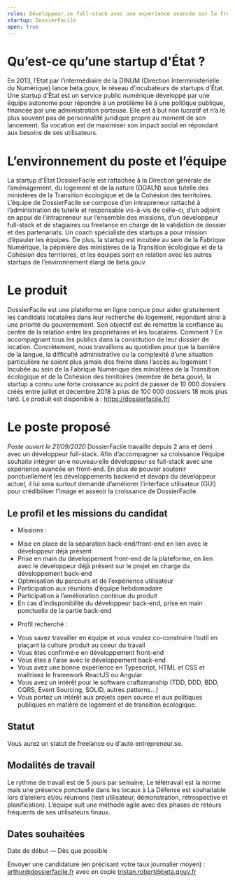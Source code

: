 ```yaml
---
roles: Développeur.se full-stack avec une expérience avancée sur le front-end
startup: DossierFacile
open: true
---
```

# Qu’est-ce qu’une startup d'État ?
En 2013, l’Etat par l’intermédiaire de la DINUM (Direction Interministérielle du Numérique) lance beta.gouv, le réseau d’incubateurs de startups d'État. 
Une startup d’État est un service public numérique développé par une équipe autonome pour répondre à un problème lié à une politique publique, financée par une administration porteuse. Elle est à but non lucratif et n’a le plus souvent pas de personnalité juridique propre au moment de son lancement. Sa vocation est de maximiser son impact social en répondant aux besoins de ses utilisateurs.

# L’environnement du poste et l’équipe
La startup d'État DossierFacile est rattachée à la Direction générale de l’aménagement, du logement et de la nature (DGALN) sous tutelle des ministères de la Transition écologique et de la Cohésion des territoires.
L’équipe de DossierFacile se compose d’un intrapreneur rattaché à l’administration de tutelle et responsable vis-à-vis de celle-ci, d’un adjoint en appui de l’intrapreneur sur l’ensemble des missions, d’un développeur full-stack et de stagiaires ou freelance en charge de la validation de dossier et des partenariats. Un coach spécialiste des startups a pour mission d’épauler les équipes.
De plus, la startup est incubée au sein de la Fabrique Numérique, la pépinière des ministères de la Transition écologique et de la Cohésion des territoires, et les équipes sont en relation avec les autres startups de l’environnement élargi de beta.gouv.

# Le produit
DossierFacile est une plateforme en ligne conçue pour aider gratuitement les candidats locataires dans leur recherche de logement, répondant ainsi à une priorité du gouvernement. Son objectif est de remettre la confiance au centre de la relation entre les propriétaires et les locataires. Comment ? En accompagnant tous les publics dans la constitution de leur dossier de location. Concrètement, nous travaillons au quotidien pour que la barrière de la langue, la difficulté administrative ou la complexité d’une situation particulière ne soient plus jamais des freins dans l’accès au logement !
Incubée au sein de la Fabrique Numérique des ministères de la Transition écologique et de la Cohésion des territoires (membre de beta.gouv), la startup a connu une forte croissance au point de passer de 10 000 dossiers créés entre juillet et décembre 2018 à plus de 100 000 dossiers 18 mois plus tard. 
Le produit est disponible à : https://dossierfacile.fr/

# Le poste proposé
_Poste ouvert le 21/09/2020_
DossierFacile travaille depuis 2 ans et demi avec un développeur full-stack. Afin d’accompagner sa croissance l’équipe souhaite intégrer un‧e nouveau‧elle développeur‧se full-stack avec une expérience avancée en front-end. En plus de pouvoir soutenir ponctuellement les développements backend et devops du développeur actuel, il lui sera surtout demandé d’améliorer l’interface utilisateur (GUI) pour crédibiliser l’image et asseoir la croissance de DossierFacile.

## Le profil et les missions du candidat
+ Missions :
- Mise en place de la séparation back-end/front-end en lien avec le développeur déjà présent
- Prise en main du développement front-end de la plateforme, en lien avec le développeur déjà présent sur le projet en charge du développement back-end
- Optimisation du parcours et de l’expérience utilisateur
- Participation aux réunions d’équipe hebdomadaire
- Participation à l’amélioration continue du produit
- En cas d’indisponibilité du développeur back-end, prise en main ponctuelle de la partie back-end

+ Profil recherché :
- Vous savez travailler en équipe et vous voulez co-construire l’outil en plaçant la culture produit au coeur du travail
- Vous êtes confirmé‧e en développement front-end
- Vous êtes à l’aise avec le développement back-end
- Vous avez une bonne expérience en Typescript, HTML et CSS et maîtrisez le framework ReactJS ou Angular
- Vous avez un intérêt pour le software craftsmanship (TDD, DDD, BDD, CQRS, Event Sourcing, SOLID, autres patterns…)
- Vous portez un intérêt aux projets open source et aux politiques publiques en matière de logement et de transition écologique.

## Statut
Vous aurez un statut de freelance ou d'auto entrepreneur.se.

## Modalités de travail
Le rythme de travail est de 5 jours par semaine, Le télétravail est la norme mais une présence ponctuelle dans les locaux à La Défense est souhaitable lors d’ateliers et/ou réunions (test utilisateur, démonstration, rétrospective et planification). L’équipe suit une méthode agile avec des phases de retours fréquents de ses utilisateurs finaux.

## Dates souhaitées
Date de début — Dès que possible


Envoyer une candidature (en précisant votre taux journalier moyen) : arthur@dossierfacile.fr avec en copie tristan.robert@beta.gouv.fr
